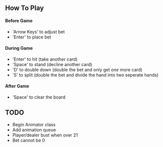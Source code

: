 ## How To Play
#### Before Game
* 'Arrow Keys' to adjust bet
* 'Enter' to place bet
#### During Game
* 'Enter' to hit (take another card)
* 'Space' to stand (decline another card)
* 'D' to double down (double the bet and only get *one* more card)
* 'S' to split (double the bet and divide the hand into two seperate hands)
#### After Game
* 'Space' to clear the board

## TODO
* Begin Animator class
* Add animation queue
* Player/dealer bust when over 21
* Bet cannot be 0